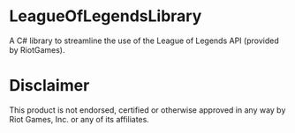 LeagueOfLegendsLibrary
======================

A C# library to streamline the use of the League of Legends API (provided by RiotGames).

Disclaimer
======================
This product is not endorsed, certified or otherwise approved in any way by Riot Games, Inc. or any of its affiliates.
